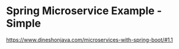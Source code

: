 # Spring Microservice Example - Simple

https://www.dineshonjava.com/microservices-with-spring-boot/#1.1